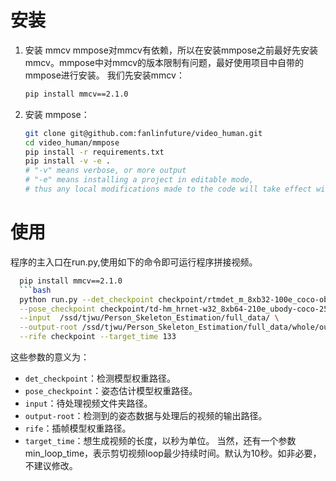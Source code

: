 # 安装
1. 安装 mmcv
mmpose对mmcv有依赖，所以在安装mmpose之前最好先安装mmcv。mmpose中对mmcv的版本限制有问题，最好使用项目中自带的mmpose进行安装。
我们先安装mmcv：
   ```bash
   pip install mmcv==2.1.0
   ```
2. 安装 mmpose：

   ```bash
   git clone git@github.com:fanlinfuture/video_human.git
   cd video_human/mmpose
   pip install -r requirements.txt
   pip install -v -e .
   # "-v" means verbose, or more output
   # "-e" means installing a project in editable mode,
   # thus any local modifications made to the code will take effect without reinstallation.
   ```
# 使用
程序的主入口在run.py,使用如下的命令即可运行程序拼接视频。
 ```bash
   pip install mmcv==2.1.0
   ```bash
   python run.py --det_checkpoint checkpoint/rtmdet_m_8xb32-100e_coco-obj365-person-235e8209.pth \
   --pose_checkpoint checkpoint/td-hm_hrnet-w32_8xb64-210e_ubody-coco-256x192-7c227391_20230807.pth \
   --input  /ssd/tjwu/Person_Skeleton_Estimation/full_data/ \
   --output-root /ssd/tjwu/Person_Skeleton_Estimation/full_data/whole/output/ \
   --rife checkpoint --target_time 133
   ```
这些参数的意义为：
- `det_checkpoint`：检测模型权重路径。
- `pose_checkpoint`：姿态估计模型权重路径。
- `input`：待处理视频文件夹路径。
- `output-root`：检测到的姿态数据与处理后的视频的输出路径。
- `rife`：插帧模型权重路径。
- `target_time`：想生成视频的长度，以秒为单位。
当然，还有一个参数min_loop_time，表示剪切视频loop最少持续时间。默认为10秒。如非必要，不建议修改。
   
